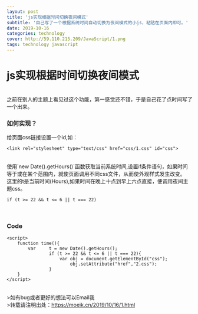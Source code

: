 ```yaml
---
layout: post
title: 'js实现根据时间切换夜间模式'
subtitle: '自己写了一个根据系统时间自动切换为夜间模式的小js，粘贴在页面内即可。'
date: 2019-10-16
categories: technology
cover: http://59.110.215.209/JavaScript/1.png
tags: technology javascript
---
```


# js实现根据时间切换夜间模式
<br>
之前在别人的主题上看见过这个功能，第一感觉还不错，于是自己花了点时间写了一个出来。
<br>

### 如何实现？

给页面css链接设置一个id,如：

```
<link rel="stylesheet" type="text/css" href="css/1.css" id="css">
```
<br>
使用`new Date().getHours()`函数获取当前系统时间,设置if条件语句，如果时间等于或在某个范围内，就使页面调用不同css文件，从而使外观样式发生改变。
<br>
这里的t是当前时间(Hours),如果时间在晚上十点到早上六点直接，便调用夜间主题css。

```
if (t >= 22 && t <= 6 || t === 22)
```
<br>

### Code

```
<script>
	function time(){
		var 	t = new Date().getHours();
				if (t >= 22 && t <= 6 || t === 22){
					var obj = document.getElementById("css");
						obj.setAttribute("href","2.css");
				}
	}
</script>
```
<br>
>如有bug或者更好的想法可以Email我<br>
>转载请注明出处：<a href="https://moeik.cn/2019/10/16/1.html" target="_blank">https://moeik.cn/2019/10/16/1.html</a>
